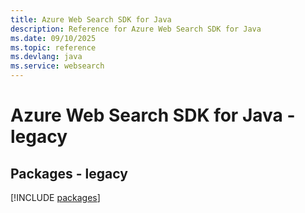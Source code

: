 ```yaml
---
title: Azure Web Search SDK for Java
description: Reference for Azure Web Search SDK for Java
ms.date: 09/10/2025
ms.topic: reference
ms.devlang: java
ms.service: websearch
---
```

# Azure Web Search SDK for Java - legacy
## Packages - legacy
[!INCLUDE [packages](web-search-index.md)]